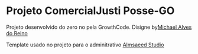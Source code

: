 # Projeto ComercialJusti Posse-GO

Projeto desenvolvido do zero no pela GrowthCode. Disigne by[Michael Alves do Reino](https://www.instagram.com/michael_reii/?hl=pt-br/michaelalves)

Template usado no projeto para o adminitrativo [Almsaeed Studio](https://almsaeedstudio.com)